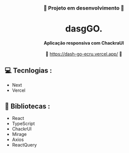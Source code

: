 <div align='center'>

   ### :construction: **Projeto em desenvolvimento** :construction: ###
   
   # dasgGO.
      
   #### Aplicação responsiva com ChackraUI  ####

   :link: <https://dash-go-ecru.vercel.app/> :link:
</div>

## :computer: Tecnlogias :

- Next
- Vercel

## :rocket: Bibliotecas :

- React
- TypeScript
- ChackrUI
- Mirage
- Axios
- ReactQuery
